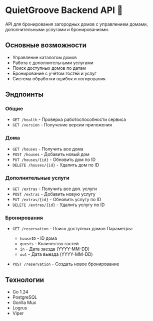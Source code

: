 # QuietGroove Backend API 🏡

API для бронирования загородных домов с управлением домами, дополнительными услугами и бронированиями.

## Основные возможности 
- Управление каталогом домов
- Работа с дополнительными услугами
- Поиск доступных домов по датам
- Бронирование с учётом гостей и услуг
- Система обработки ошибок и логирования

## Эндпоинты 

### Общие
- `GET /health` - Проверка работоспособности сервиса 
- `GET /version` - Получение версии приложения 

### Дома 
- `GET /houses` - Получить все дома 
- `POST /houses` - Добавить новый дом 
- `PUT /houses/{id}` - Обновить дом по ID 
- `DELETE /houses/{id}` - Удалить дом по ID 

### Дополнительные услуги 
- `GET /extras` - Получить все доп. услуги 
- `POST /extras` - Добавить новую услугу 
- `PUT /extras/{id}` - Обновить услугу по ID 
- `DELETE /extras/{id}` - Удалить услугу по ID 

### Бронирования 
- `GET /reservation` - Поиск доступных домов 
  Параметры:
    - `houseID` - ID дома
    - `guests` - Количество гостей
    - `in` - Дата заезда (YYYY-MM-DD)
    - `out` - Дата выезда (YYYY-MM-DD)

- `POST /reservation` - Создать новое бронирование 

## Технологии 
- Go 1.24
- PostgreSQL
- Gorilla Mux
- Logrus
- Viper